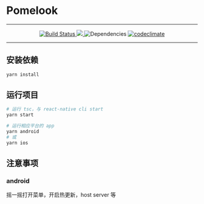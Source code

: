 # Pomelook

---

<p align="center">

  <a href="https://travis-ci.org/GooeyNyan/Pomelook">
    <img src="https://travis-ci.org/GooeyNyan/Pomelook.svg" alt="Build Status">
  </a>
  <a href="https://codecov.io/gh/GooeyNyan/Pomelook">
    <img src="https://codecov.io/gh/GooeyNyan/Pomelook/branch/master/graph/badge.svg">
  </a>
  <img src="https://david-dm.org/GooeyNyan/Pomelook.svg" alt="Dependencies">
  <a href="https://codeclimate.com/github/GooeyNyan/Pomelook/maintainability">
    <img src="https://api.codeclimate.com/v1/badges/55dde9482c9f1def79f1/maintainability" alt="codeclimate">
  </a>
</p>

---

## 安装依赖

```bash
yarn install
```

## 运行项目

```bash
# 运行 tsc，与 react-native cli start
yarn start

# 运行相应平台的 app
yarn android
# 或
yarn ios
```

## 注意事项

### android

摇一摇打开菜单，开启热更新，host server 等
